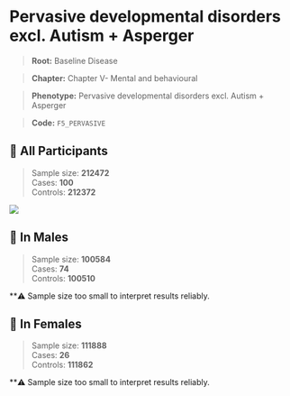 # Pervasive developmental disorders excl. Autism + Asperger

> **Root:** Baseline Disease  

> **Chapter:** Chapter V- Mental and behavioural  

> **Phenotype:** Pervasive developmental disorders excl. Autism + Asperger  

> **Code:** `F5_PERVASIVE`

## 🧪 All Participants  
> Sample size: **212472**  
> Cases: **100**  
> Controls: **212372**
<img src="/Disease/Figures/ALL/Incidence/F5_PERVASIVE.png"/>
<CsvTable src="/Disease/Data/ALL/Incidence/COX_F5_PERVASIVE.csv" label="🔍 View full results" />

## 👨 In Males  
> Sample size: **100584**  
> Cases: **74**  
> Controls: **100510**

**⚠️ Sample size too small to interpret results reliably.


## 👩 In Females  
> Sample size: **111888**  
> Cases: **26**  
> Controls: **111862**

**⚠️ Sample size too small to interpret results reliably.

